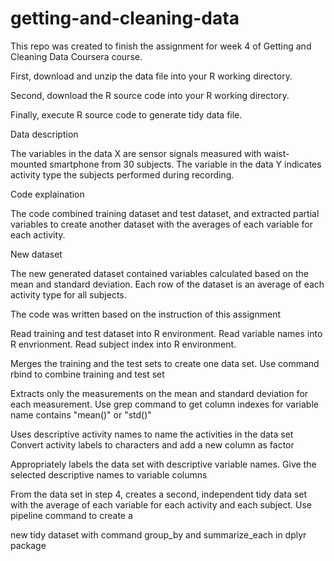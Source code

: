 # getting-and-cleaning-data

This repo was created to finish the assignment for week 4 of Getting and Cleaning Data Coursera course.


First, download and unzip the data file into your R working directory.

Second, download the R source code into your R working directory.

Finally, execute R source code to generate tidy data file.


Data description

The variables in the data X are sensor signals measured with waist-mounted smartphone from 30 subjects. The variable in the data Y indicates activity type the subjects performed during recording.


Code explaination

The code combined training dataset and test dataset, and extracted partial variables to create another dataset with the averages of each variable for each activity.

New dataset

The new generated dataset contained variables calculated based on the mean and standard deviation. Each row of the dataset is an average of each activity type for all subjects.

The code was written based on the instruction of this assignment

Read training and test dataset into R environment. Read variable names into R envrionment. Read subject index into R environment.

Merges the training and the test sets to create one data set. Use command rbind to combine training and test set


Extracts only the measurements on the mean and standard deviation for each measurement. Use grep command to get column indexes for variable name contains "mean()" or "std()"


Uses descriptive activity names to name the activities in the data set Convert activity labels to characters and add a new column as factor


Appropriately labels the data set with descriptive variable names. Give the selected descriptive names to variable columns


From the data set in step 4, creates a second, independent tidy data set with the average of each variable for each activity and each subject. Use pipeline command to create a 

new tidy dataset with command group_by and summarize_each in dplyr package
